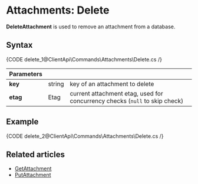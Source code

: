 # Attachments: Delete

**DeleteAttachment** is used to remove an attachment from a database.

## Syntax

{CODE delete_1@ClientApi\Commands\Attachments\Delete.cs /}

| Parameters | | |
| ------------- | ------------- | ----- |
| **key** | string | key of an attachment to delete |
| **etag** | Etag | current attachment etag, used for concurrency checks (`null` to skip check) |

## Example

{CODE delete_2@ClientApi\Commands\Attachments\Delete.cs /}

## Related articles

- [GetAttachment](../../../client-api/commands/attachments/get)  
- [PutAttachment](../../../client-api/commands/attachments/put)  
